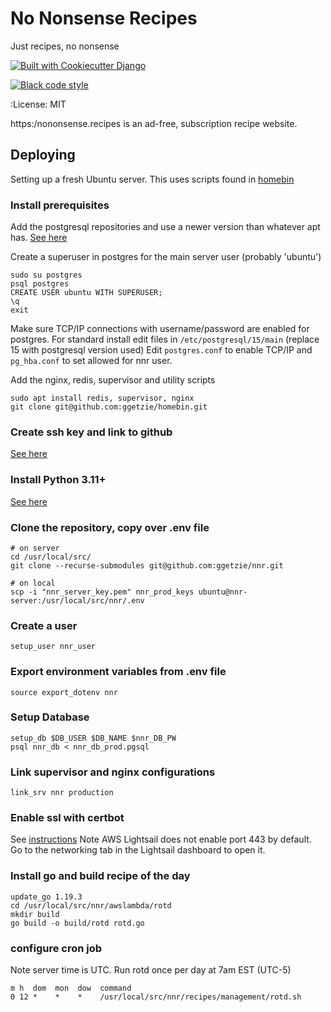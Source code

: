 # No Nonsense Recipes

Just recipes, no nonsense

[![Built with Cookiecutter Django](https://img.shields.io/badge/built%20with-Cookiecutter%20Django-ff69b4.svg)](https://github.com/pydanny/cookiecutter-django/)

[![Black code style](https://img.shields.io/badge/code%20style-black-000000.svg)](https://github.com/ambv/black)

:License: MIT

https:/nononsense.recipes is an ad-free, subscription recipe website.

## Deploying

Setting up a fresh Ubuntu server. This uses scripts found in [homebin](https://github.com/ggetzie/homebin)

### Install prerequisites
Add the postgresql repositories and use a newer version than whatever apt has. [See here](https://www.postgresql.org/download/linux/ubuntu/)

Create a superuser in postgres for the main server user (probably 'ubuntu')

```
sudo su postgres
psql postgres
CREATE USER ubuntu WITH SUPERUSER;
\q
exit
```

Make sure TCP/IP connections with username/password are enabled for postgres.
For standard install edit files in `/etc/postgresql/15/main` (replace 15 with postgresql version used)
Edit `postgres.conf` to enable TCP/IP and `pg_hba.conf` to set allowed for nnr user.

Add the nginx, redis, supervisor and utility scripts
```   
sudo apt install redis, supervisor, nginx
git clone git@github.com:ggetzie/homebin.git
```     

### Create ssh key and link to github

[See here](https://docs.github.com/en/authentication/connecting-to-github-with-ssh/adding-a-new-ssh-key-to-your-github-account)

### Install Python 3.11+
[See here](https://tiltingatwindmills.dev/how-to-install-an-alternate-python-version/)

### Clone the repository, copy over .env file
```   
# on server
cd /usr/local/src/
git clone --recurse-submodules git@github.com:ggetzie/nnr.git

# on local
scp -i "nnr_server_key.pem" nnr_prod_keys ubuntu@nnr-server:/usr/local/src/nnr/.env
```
### Create a user
```
setup_user nnr_user
```

### Export environment variables from .env file
```
source export_dotenv nnr
```

### Setup Database

```
setup_db $DB_USER $DB_NAME $nnr_DB_PW
psql nnr_db < nnr_db_prod.pgsql
```

### Link supervisor and nginx configurations

```
link_srv nnr production
```

### Enable ssl with certbot
See [instructions](https://certbot.eff.org/instructions?ws=nginx&os=ubuntufocal)
Note AWS Lightsail does not enable port 443 by default. Go to the networking tab in the Lightsail dashboard to open it.

### Install go and build recipe of the day
```
update_go 1.19.3
cd /usr/local/src/nnr/awslambda/rotd
mkdir build
go build -o build/rotd rotd.go
```

### configure cron job
Note server time is UTC. Run rotd once per day at 7am EST (UTC-5)

```
m h  dom  mon  dow  command
0 12 *    *    *    /usr/local/src/nnr/recipes/management/rotd.sh
```

